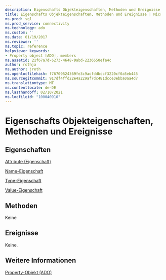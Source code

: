 ```yaml
---
description: Eigenschafts Objekteigenschaften, Methoden und Ereignisse
title: Eigenschafts Objekteigenschaften, Methoden und Ereignisse | Microsoft-Dokumentation
ms.prod: sql
ms.prod_service: connectivity
ms.technology: ado
ms.custom: ''
ms.date: 01/19/2017
ms.reviewer: ''
ms.topic: reference
helpviewer_keywords:
- Property object [ADO], members
ms.assetid: 21f67a7d-6273-4648-9abd-2236650efa4c
author: rothja
ms.author: jroth
ms.openlocfilehash: f76709524369fe3c9acfddbccf3220cf0a5eb445
ms.sourcegitcommit: 917df4ffd22e4a229af7dc481dcce3ebba0aa4d7
ms.translationtype: MT
ms.contentlocale: de-DE
ms.lasthandoff: 02/10/2021
ms.locfileid: "100040910"
---
```

# <a name="property-object-properties-methods-and-events"></a>Eigenschafts Objekteigenschaften, Methoden und Ereignisse
## <a name="properties"></a>Eigenschaften  
 [Attribute (Eigenschaft)](./attributes-property-ado.md)  
  
 [Name-Eigenschaft](./name-property-ado.md)  
  
 [Type-Eigenschaft](./type-property-ado.md)  
  
 [Value-Eigenschaft](./value-property-ado.md)  
  
## <a name="methods"></a>Methoden  
 Keine  
  
## <a name="events"></a>Ereignisse  
 Keine.  
  
## <a name="see-also"></a>Weitere Informationen  
 [Property-Objekt (ADO)](./property-object-ado.md)